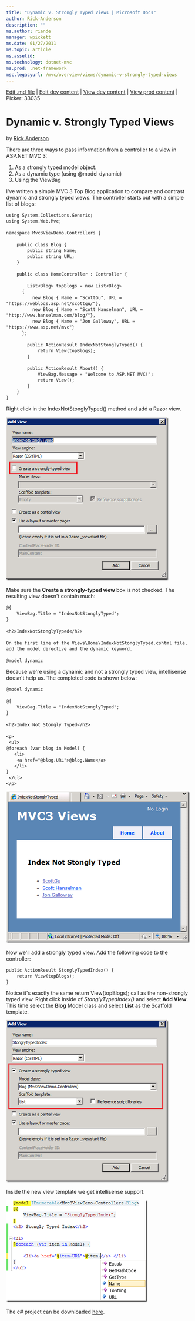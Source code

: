 ```yaml
---
title: "Dynamic v. Strongly Typed Views | Microsoft Docs"
author: Rick-Anderson
description: ""
ms.author: riande
manager: wpickett
ms.date: 01/27/2011
ms.topic: article
ms.assetid: 
ms.technology: dotnet-mvc
ms.prod: .net-framework
msc.legacyurl: /mvc/overview/views/dynamic-v-strongly-typed-views
---
```

[Edit .md file](C:\Projects\msc\dev\Msc.Www\Web.ASP\App_Data\github\mvc\overview\views\dynamic-v-strongly-typed-views.md) | [Edit dev content](http://www.aspdev.net/umbraco#/content/content/edit/24733) | [View dev content](http://docs.aspdev.net/tutorials/mvc/overview/views/dynamic-v-strongly-typed-views.html) | [View prod content](http://www.asp.net/mvc/overview/views/dynamic-v-strongly-typed-views) | Picker: 33035

Dynamic v. Strongly Typed Views
====================
by [Rick Anderson](https://github.com/Rick-Anderson)

There are three ways to pass information from a controller to a view in ASP.NET MVC 3:

1. As a strongly typed model object.
2. As a dynamic type (using @model dynamic)
3. Using the ViewBag

I've written a simple MVC 3 Top Blog application to compare and contrast dynamic and strongly typed views. The controller starts out with a simple list of blogs:

    using System.Collections.Generic;
    using System.Web.Mvc;
    
    namespace Mvc3ViewDemo.Controllers {
    
        public class Blog {
            public string Name;
            public string URL;
        }
    
        public class HomeController : Controller {
    
            List<Blog> topBlogs = new List<Blog>
          { 
              new Blog { Name = "ScottGu", URL = "https://weblogs.asp.net/scottgu/"},
              new Blog { Name = "Scott Hanselman", URL = "http://www.hanselman.com/blog/"},
              new Blog { Name = "Jon Galloway", URL = "https://www.asp.net/mvc"}
          };
    
            public ActionResult IndexNotStonglyTyped() {
                return View(topBlogs);
            }
    
            public ActionResult About() {
                ViewBag.Message = "Welcome to ASP.NET MVC!";
                return View();
            }
        }
    }

Right click in the IndexNotStonglyTyped() method and add a Razor view.

[![8475.NotStronglyTypedView[1]](dynamic-v-strongly-typed-views/_static/image2.png)](dynamic-v-strongly-typed-views/_static/image1.png)

Make sure the **Create a strongly-typed view** box is not checked. The resulting view doesn't contain much:

    @{
        ViewBag.Title = "IndexNotStonglyTyped";
    }
    
    <h2>IndexNotStonglyTyped</h2>
    
    On the first line of the Views\Home\IndexNotStonglyTyped.cshtml file, add the model directive and the dynamic keyword.

    @model dynamic

Because we're using a dynamic and not a strongly typed view, intellisense doesn't help us. The completed code is shown below:

    @model dynamic
               
    @{
        ViewBag.Title = "IndexNotStonglyTyped";
    }
    
    <h2>Index Not Stongly Typed</h2>
    
    <p>
     <ul>
    @foreach (var blog in Model) {
       <li>
        <a href="@blog.URL">@blog.Name</a>
       </li>   
    }
     </ul>
    </p>

[![6646.NotStronglyTypedView_5F00_IE[1]](dynamic-v-strongly-typed-views/_static/image4.png)](dynamic-v-strongly-typed-views/_static/image3.png)

Now we'll add a strongly typed view. Add the following code to the controller:

    public ActionResult StonglyTypedIndex() {
        return View(topBlogs);
    }


Notice it's exactly the same return View(topBlogs); call as the non-strongly typed view. Right click inside of *StonglyTypedIndex()* and select **Add View**. This time select the **Blog** Model class and select **List** as the Scaffold template.

[![5658.StrongView[1]](dynamic-v-strongly-typed-views/_static/image6.png)](dynamic-v-strongly-typed-views/_static/image5.png)

Inside the new view template we get intellisense support.

[![7002.intellesince[1]](dynamic-v-strongly-typed-views/_static/image8.png)](dynamic-v-strongly-typed-views/_static/image7.png)

The c# project can be downloaded [here](https://blogs.msdn.com/cfs-file.ashx/__key/CommunityServer-Blogs-Components-WeblogFiles/00-00-01-11-73-SSMS/1817.Mvc3ViewDemo.zip).
